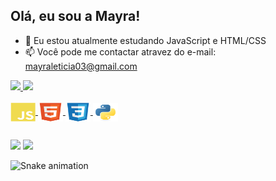 ## Olá, eu sou a Mayra!

- 🌱 Eu estou atualmente estudando JavaScript e HTML/CSS 
- 📫 Você pode me contactar atravez do e-mail: mayraleticia03@gmail.com

<div>
<a href="https://github.com/MayraLeticia">
<img height="180em" src="https://github-readme-stats.vercel.app/api?username=MayraLeticia&show_icons=true&?theme=tokyonight&include_all_commits=true&count_private=true">
<img height="180em" src="https://github-readme-stats.vercel.app/api/top-langs/?username=MayraLeticia&layout=compact&?theme=tokyonight">
</div>


<div style="display: inline_block"><br>
  <img align="center" alt="Mayy-Js" height="30" width="40" src="https://raw.githubusercontent.com/devicons/devicon/master/icons/javascript/javascript-plain.svg">
  <img align="center" alt="Mayy-HTML" height="30" width="40" src="https://raw.githubusercontent.com/devicons/devicon/master/icons/html5/html5-original.svg">
  <img align="center" alt="Mayy-CSS" height="30" width="40" src="https://raw.githubusercontent.com/devicons/devicon/master/icons/css3/css3-original.svg">
  <img align="center" alt="Mayy-Python" height="30" width="40" src="https://raw.githubusercontent.com/devicons/devicon/master/icons/python/python-original.svg">
</div>

##

<div>
  <a href = "mailto:mayraleticia03@gmail.com"><img src="https://img.shields.io/badge/-Gmail-%23333?style=for-the-badge&logo=gmail&logoColor=white" target="_blank"></a>
  <a href="linkedin.com/in/mayra-letícia-dos-santos-celso-ab7722265" target="_blank"><img src="https://img.shields.io/badge/-LinkedIn-%230077B5?style=for-the-badge&logo=linkedin&logoColor=white" target="_blank"></a>
</div>

  ![Snake animation](https://github.com/MayraLeticia/MayraLeticia/blob/output/github-contribution-grid-snake.svg)
